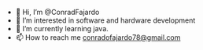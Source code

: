 - 👋 Hi, I’m @ConradFajardo
- 👀 I’m interested in software and hardware development
- 🌱 I’m currently learning java. 
- 📫 How to reach me conradofajardo78@gmail.com


